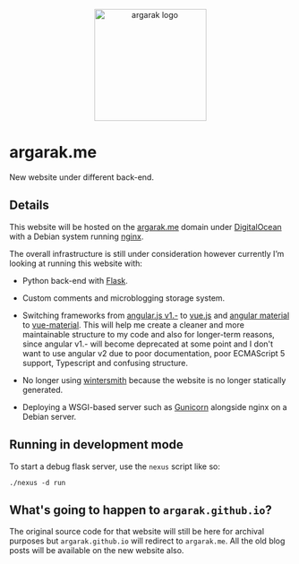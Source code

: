 <p align="center">
<img alt="argarak logo" width="200" src="https://avatars0.githubusercontent.com/u/13645600?v=4&u=bbad39bf950f806b60068338aba09aa536d94fb6&s=400">
</p>

# argarak.me
New website under different back-end.

## Details

This website will be hosted on the [argarak.me](http://argarak.me/) domain under [DigitalOcean](https://m.do.co/c/82675aee4c5d) with a Debian system running [nginx](http://nginx.org/).

The overall infrastructure is still under consideration however currently I’m looking at running this website with:

* Python back-end with [Flask](http://flask.pocoo.org/).

* Custom comments and microblogging storage system.

* Switching frameworks from [angular.js v1.-](https://angularjs.org/) to [vue.js](https://github.com/vuejs/vue) and [angular material](https://material.angularjs.org/latest/) to [vue-material](https://github.com/vuematerial/vue-material). This will help me create a cleaner and more maintainable structure to my code and also for longer-term reasons, since angular v1.- will become deprecated at some point and I don't want to use angular v2 due to poor documentation, poor ECMAScript 5 support, Typescript and confusing structure.

* No longer using [wintersmith](http://wintersmith.io/) because the website is no longer statically generated.

* Deploying a WSGI-based server such as [Gunicorn](http://gunicorn.org) alongside nginx on a Debian server.

## Running in development mode

To start a debug flask server, use the `nexus` script like so:

`./nexus -d run`

## What's going to happen to `argarak.github.io`?

The original source code for that website will still be here for archival purposes but `argarak.github.io` will redirect to `argarak.me`. All the old blog posts will be available on the new website also.
